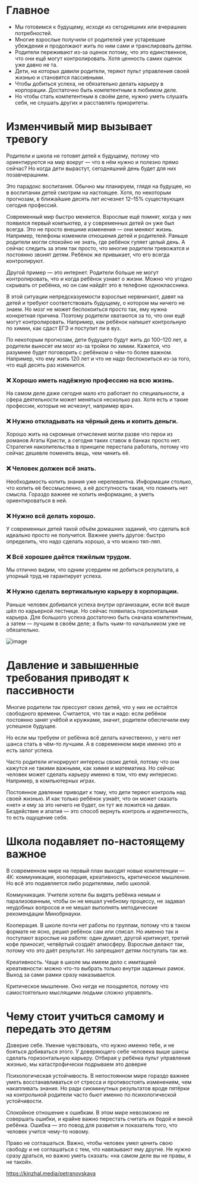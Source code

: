 # Главное
- Мы готовимся к будущему, исходя из сегодняшних или вчерашних потребностей. 
- Многие взрослые получили от родителей уже устаревшие убеждения и продолжают жить по ним сами и транслировать детям.
- Родители переживают из-за оценок потому, что это единственное, что они ещё могут контролировать. Хотя ценность самих оценок уже давно не та.
- Дети, на которых давили родители, теряют пульт управления своей жизнью и становятся пассивными.
- Чтобы добиться успеха, не обязательно делать карьеру в корпорации. Достаточно быть компетентным в любимом деле.
- Но чтобы стать компетентным в своём деле, нужно уметь слушать себя, не слушать других и расставлять приоритеты.

# Изменчивый мир вызывает тревогу
Родители и школа не готовят детей к будущему, потому что ориентируются на мир вокруг — что в нём нужно и полезно прямо сейчас? Но когда дети вырастут, сегодняшний день будет для них позавчерашним.

Это парадокс воспитания. Обычно мы планируем, глядя на будущее, но в воспитании детей смотрим на настоящее. Хотя, по некоторым прогнозам, в ближайшие десять лет исчезнет 12–15% существующих сегодня профессий.

Современный мир быстро меняется. Взрослые ещё помнят, когда у них появился первый компьютер, а у современных детей он уже был всегда. Это не просто внешние изменения — они меняют жизнь. Например, телефоны изменили отношения детей и родителей. Раньше родители могли спокойно не знать, где ребёнок гуляет целый день. А сейчас следить за этим так просто, что многие родители тревожатся и постоянно звонят детям. Ребёнок же привыкает, что его всегда контролируют.

Другой пример — это интернет. Родители больше не могут контролировать, что и когда ребёнок узнает о жизни. Можно что угодно скрывать от ребёнка, но он сам найдёт это в телефоне одноклассника.

В этой ситуации непредсказуемости взрослые нервничают, давят на детей и требуют соответствовать будущему, о котором мы ничего не знаем. Но мозг не может беспокоиться просто так, ему нужна конкретная причина. Поэтому родители хватаются за то, что они ещё могут контролировать. Например, как ребёнок напишет контрольную по химии, как сдаст ЕГЭ и поступит ли в вуз.

По некоторым прогнозам, дети будущего будут жить до 100–120 лет, а родители выносят им мозг из-за тройки по химии. Кажется, что разумнее будет поговорить с ребёнком о чём-то более важном. Например, что ему жить 120 лет и что не надо беспокоиться из-за того, что ещё десять раз изменится.

### ❌ Хорошо иметь надёжную профессию на всю жизнь.
На самом деле даже сегодня мало кто работает по специальности, а сфера деятельности может меняться несколько раз. Хотя есть и такие профессии, которые не исчезнут, например врач.

### ❌ Нужно откладывать на чёрный день и копить деньги.
Хорошо жить на скромные отчисления могли разве что герои из романов Агаты Кристи, а сегодня таких ставок в банках просто нет. Стратегия накопительства в принципе перестала работать, потому что сейчас дешевле поменять вещь, чем чинить её.

### ❌ Человек должен всё знать.
Необходимость копить знания уже нерелевантна. Информации столько, что копить её бессмысленно, а её доступность такая, что помнить нет смысла. Гораздо важнее не копить информацию, а уметь ориентироваться в ней.

### ❌ Нужно всё делать хорошо.
У современных детей такой объём домашних заданий, что сделать всё идеально просто не получится. Важнее уметь другое: быстро определить, что надо сделать хорошо, а что можно тяп-ляп.

### ❌ Всё хорошее даётся тяжёлым трудом.
Мы отлично видим, что одним усердием не добиться результата, а упорный труд не гарантирует успеха.

### ❌ Нужно сделать вертикальную карьеру в корпорации.
Раньше человек добивался успеха внутри организации, если всё выше шёл по карьерной лестнице. Но сейчас появилась горизонтальная карьера. Для большого успеха достаточно быть сначала компетентным, а затем — лучшим в своём деле; а быть чьим-то начальником уже не обязательно.

![image](https://user-images.githubusercontent.com/87380272/179489269-be0ceafb-30e7-4e0c-9b2a-a0d82fc65b93.png)

# Давление и завышенные требования приводят к пассивности

Многие родители так прессуют своих детей, что у них не остаётся свободного времени. Считается, что так и надо: если ребёнок постоянно занят учёбой и кружками, значит, родители обеспечили ему успешное будущее.

Но если мы требуем от ребёнка всё делать качественно, у него нет шанса стать в чём-то лучшим. А в современном мире именно это и есть залог успеха.

Часто родители игнорируют интересы своих детей, потому что они кажутся не такими важными, как химия и математика. Но сейчас человек может сделать карьеру именно в том, что ему интересно. Например, в компьютерных играх.

Постоянное давление приводит к тому, что дети теряют контроль над своей жизнью. И как только ребёнок узнаёт, что он может сказать «нет» и ему за это ничего не будет, он тут же ложится на диван. Бездействие и апатия — это способ вернуть контроль и идентичность, то есть ощущение себя.

# Школа подавляет по-настоящему важное
В современном мире на первый план выходят новые компетенции — 4К: коммуникация, кооперация, креативность, критическое мышление. Но всё это подавляется либо родителями, либо школой.

Коммуникация. Учителя хотели бы видеть ребёнка немым и парализованным, чтобы он не мешал учебному процессу, не задавал неудобных вопросов и не мешал выполнять методические рекомендации Минобрнауки.

Кооперация. В школе почти нет работы по группам, потому что в таком формате не ясно, решил ребёнок сам или списал. Но именно так и поступают взрослые на работе: один думает, другой критикует, третий кофе приносит, четвёртый создаёт атмосферу. Взрослые делают так, потому что это даёт результат. Но запрещают детям поступать так же.

Креативность. Чаще в школе мы имеем дело с имитацией креативности: можно что-то выбрать только внутри заданных рамок. Выход за сами рамки сразу наказывается.

Критическое мышление. Оно нигде не поощряется, потому что самостоятельно мыслящими людьми сложно управлять.

# Чему стоит учиться самому и передать это детям
Доверие себе. Умение чувствовать, что нужно именно тебе, и не бояться добиваться этого. У доверяющего себе человека выше шансы сделать горизонтальную карьеру. Отбирая у ребёнка пульт управления жизнью, мы катастрофически подрываем это доверие

Психологическая устойчивость. В непостоянном мире гораздо важнее уметь восстанавливаться от стресса и противостоять изменениям, чем накапливать знания. Но ради сиюминутных результатов вроде пятёрки на контрольной родители часто бьют именно по психологической устойчивости.

Спокойное отношение к ошибкам. В этом мире невозможно не совершать ошибки, и крайне важно перестать считать их бедой и виной ребёнка. Ошибка — это повод для развития и показатель того, что человек учится чему-то новому.

Право не соглашаться. Важно, чтобы человек умел ценить свою свободу и не соглашаться с тем, что навязывают ему другие. Не нужно сразу драться, но важно уметь сказать: «на самом деле вы не правы, я не такой».

https://kinzhal.media/petranovskaya

